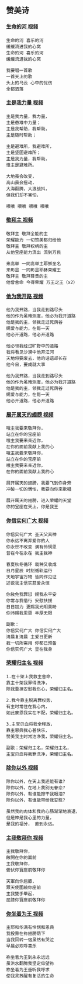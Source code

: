## 赞美诗

#### [生命的河 视频](https://www.youtube.com/watch?v=TuvhJ988RQw)

```
生命的河 喜乐的河
缓缓流进我的心窝
生命的河 喜乐的河
缓缓流进我的心窝

我要唱一首歌
一首天上的歌
头上的乌云 心中的忧伤
全都洒落
```

#### [主是我力量 视频](https://www.youtube.com/watch?v=T5O3mXXACbc)

```
主是我力量，我力量，
主是患难中力量；
主是我帮助，我帮助，
主是随时帮助；

主是避难所，我避难所，
主是坚固避难所；
主是我力量，我帮助，
惟主是避难所。

大地虽会改变，
高山虽会摇动，
大海翻腾，大浪战抖，
但我们却不害怕，

喂哦 喂哦 喂哦 喂哦
```

#### [敬拜主 视频](https://www.youtube.com/watch?v=F_pZPWs-kyM)
```
敬拜主 敬拜全能的主
荣耀能力 一切赞美都归给他
敬拜主 敬拜权柄的主
从他宝座能力流出 流到万民

来高举 一同高举主耶稣圣名
来彰显 一同彰显耶稣荣耀王
敬拜主 敬拜尊贵的主
他曾舍命 今得荣耀 万王之王（x2）
```
#### [他为我开路 视频](https://www.youtube.com/watch?v=sodEGcXi7V0)
```
他为我开路，当我走到路尽头
他的作为虽难测度，他必为我开道路
他是我的主，领我走过死荫谷
赐爱与能力，在每一天
他必开道路，他必开道路

他必领我经过旷野中的道路
我将看见沙漠中他开江河
天地将要废去，他的话语却长存
他今日，要成就大事

他为我开路，当我走到路尽头
他的作为虽难测度，他必为我开道路
他是我的主，领我走过死荫谷
赐爱与能力，在每一天
他必开道路，他必开道路
```

#### [展开属天的翅膀 视频](https://www.youtube.com/watch?v=m92MU3QuimE)
```
哦主我要来敬拜你，
站立在你的宝座前
哦主我要来亲近你，
在你的面前我献上我的心
哦主我要来敬拜你，
站立在你的宝座前
哦主我要来亲近你，
在你的面前我献上我的心

展开属天的翅膀，我要飞到你身旁
冲破一切的惆怅，我要向你来歌唱

展开属天的翅膀，进入荣耀的天堂
你的宝座在天上，你是我王
```

#### [你信实何广大 视频](https://youtu.be/cxxlcu7xGUY?si=Ajc7US3ALplEppmN)
```
你信实何广大 圣天父真神
你永远不离弃爱你的人
你永世不改变 满有怜悯恩
昔在今在永在 我主我神

春夏秋冬循环 栽种又收成
日月星辰 时刻循轨运行
天地宇宙万物 皆同作见证
述说我主信实慈爱永恒

你赦免我罪愆 赐我永平安
你常与我偕行 安慰扶援
日日加力 更赐我光明美盼
你沛赐我恩惠 丰厚无限

副歌：
你信实何广大 你信实何广大
清晨复清晨 主爱日更新
我一切所需用 你都已预备
你信实何广大 显在我身
```

#### [荣耀归主名 视频](https://www.youtube.com/watch?v=-BPTIU_Swtc)
```
1.在十架上我救主舍命，
靠主十架我罪得洗净，
除我重担安慰我伤心，荣耀归主名。

2.我今靠主脱离罪权势，
有主时常住在我心内，
如此蒙恩我实在不配，荣耀归主名。

3.主宝贝血将我全释放，
靠主恩典我心甚快乐，
赞美我主时常洁净我，荣耀归主名。

副歌：荣耀归主名，荣耀归主名，
主宝贝血将我罪洗净，荣耀归主名。
```

#### [除你以外 视频](https://www.youtube.com/watch?v=gt4j9mR9TAw)
```
除你以外，在天上我还能有谁?
除你以外，在地上我别无眷恋?
除你以外，有谁能擦干我眼泪?
除你以外，有谁能带给我安慰?

虽然我的肉体和我的心肠渐渐地衰退，
但是神是我心里的力量，
是我的福分， 直到永远。
```

#### [主我敬拜你 视频](https://www.youtube.com/watch?v=rG0InREo5Ts)
```
主我敬拜你，
敞開在你的面前
主我敬拜你，
俯伏你寶座前敬拜你 

天軍向你屈膝，
眾天使圍繞你座前
主我雙手舉起，
屈膝你寶座前敬拜你
```

#### [你坐着为王 视频](https://www.youtube.com/watch?v=k1aXdokragY)
```
主耶和华满有怜悯和恩典
我投靠在祢翅膀荫下
当我回转一宿虽然有哭泣
早晨必欢呼喜乐

祢坐着为王到永永远远
虽洪水翻腾我坚定仰望祢
祢坐着为王垂听我呼求
使我灵苏醒有复活的生命
```